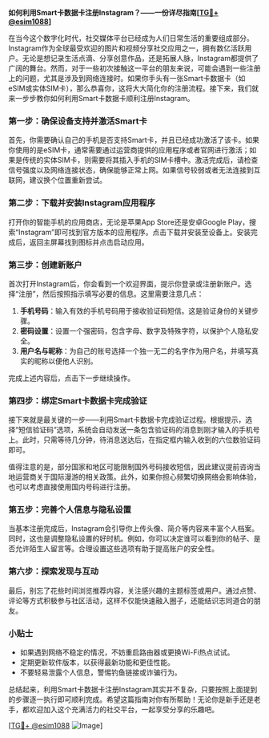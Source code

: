 **如何利用Smart卡数据卡注册Instagram？——一份详尽指南[[TG💪+ @esim1088](https://t.me/s/esim1088)]**

在当今这个数字化时代，社交媒体平台已经成为人们日常生活的重要组成部分。Instagram作为全球最受欢迎的图片和视频分享社交应用之一，拥有数亿活跃用户。无论是想记录生活点滴、分享创意作品，还是拓展人脉，Instagram都提供了广阔的舞台。然而，对于一些初次接触这一平台的朋友来说，可能会遇到一些注册上的问题，尤其是涉及到网络连接时。如果你手头有一张Smart卡数据卡（如eSIM或实体SIM卡），那么恭喜你，这将大大简化你的注册流程。接下来，我们就来一步步教你如何利用Smart卡数据卡顺利注册Instagram。

### **第一步：确保设备支持并激活Smart卡**

首先，你需要确认自己的手机是否支持Smart卡，并且已经成功激活了该卡。如果你使用的是eSIM卡，通常需要通过运营商提供的应用程序或者官网进行激活；如果是传统的实体SIM卡，则需要将其插入手机的SIM卡槽中。激活完成后，请检查信号强度以及网络连接状态，确保能够正常上网。如果信号较弱或者无法连接到互联网，建议换个位置重新尝试。

### **第二步：下载并安装Instagram应用程序**

打开你的智能手机的应用商店，无论是苹果App Store还是安卓Google Play，搜索“Instagram”即可找到官方版本的应用程序。点击下载并安装至设备上。安装完成后，返回主屏幕找到图标并点击启动应用。

### **第三步：创建新账户**

首次打开Instagram后，你会看到一个欢迎界面，提示你登录或注册新账户。选择“注册”，然后按照指示填写必要的信息。这里需要注意几点：

1. **手机号码**：输入有效的手机号码用于接收验证码短信。这是验证身份的关键步骤。
2. **密码设置**：设置一个强密码，包含字母、数字及特殊字符，以保护个人隐私安全。
3. **用户名与昵称**：为自己的账号选择一个独一无二的名字作为用户名，并填写真实的昵称以便他人识别。

完成上述内容后，点击下一步继续操作。

### **第四步：绑定Smart卡数据卡完成验证**

接下来就是最关键的一步——利用Smart卡数据卡完成验证过程。根据提示，选择“短信验证码”选项，系统会自动发送一条包含验证码的消息到刚才输入的手机号上。此时，只需等待几分钟，待消息送达后，在指定框内输入收到的六位数验证码即可。

值得注意的是，部分国家和地区可能限制国外号码接收短信，因此建议提前咨询当地运营商关于国际漫游的相关政策。此外，如果你担心频繁切换网络会影响体验，也可以考虑直接使用国内号码进行注册。

### **第五步：完善个人信息与隐私设置**

当基本注册完成后，Instagram会引导你上传头像、简介等内容来丰富个人档案。同时，这也是调整隐私设置的好时机。例如，你可以决定谁可以看到你的帖子、是否允许陌生人留言等。合理设置这些选项有助于提高账户的安全性。

### **第六步：探索发现与互动**

最后，别忘了花些时间浏览推荐内容，关注感兴趣的主题标签或用户。通过点赞、评论等方式积极参与社区活动，这样不仅能快速融入圈子，还能结识志同道合的朋友。

### **小贴士**

- 如果遇到网络不稳定的情况，不妨重启路由器或更换Wi-Fi热点试试。
- 定期更新软件版本，以获得最新功能和更佳性能。
- 不要轻易泄露个人信息，警惕钓鱼链接或诈骗行为。

总结起来，利用Smart卡数据卡注册Instagram其实并不复杂，只要按照上面提到的步骤逐一执行即可顺利完成。希望这篇指南对你有所帮助！无论你是新手还是老手，都欢迎加入这个充满活力的社交平台，一起享受分享的乐趣吧。

[[TG💪+ @esim1088](https://t.me/s/esim1088) ![Image](https://i.postimg.cc/4NQfJmqS/Snipaste-2025-05-13-00-14-12.png)]